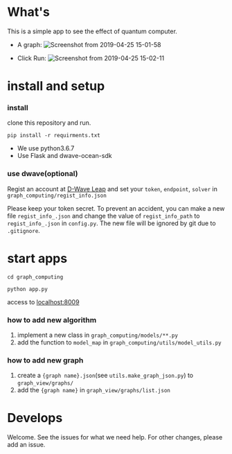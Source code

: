 # What's

This is a simple app to see the effect of quantum computer.

- A graph:
![Screenshot from 2019-04-25 15-01-58](https://user-images.githubusercontent.com/30369038/56713048-92965c80-676b-11e9-9202-4cc7ae3b1b9e.png)

- Click Run:
![Screenshot from 2019-04-25 15-02-11](https://user-images.githubusercontent.com/30369038/56713078-ab067700-676b-11e9-9c67-48f56bfdaf20.png)

# install and setup

### install

clone this repository and run.

`pip install -r requirments.txt`

- We use python3.6.7
- Use Flask and dwave-ocean-sdk

### use dwave(optional)
Regist an account at [D-Wave Leap](https://cloud.dwavesys.com/leap/) and set your `token`, `endpoint`, `solver` in `graph_computing/regist_info.json` 

Please keep your token secret. 
To prevent an accident, you can make a new file `regist_info_.json` and change the value of `regist_info_path` to `regist_info_.json` in `config.py`. 
The new file will be ignored by git due to `.gitignore`.

# start apps

```cd graph_computing```

```python app.py```

access to [localhost:8009](http://localhost:8009)

### how to add new algorithm
1. implement a new class in `graph_computing/models/**.py` 
1. add the function to `model_map` in `graph_computing/utils/model_utils.py`

### how to add new graph
1. create a `{graph name}.json`(see `utils.make_graph_json.py`) to `graph_view/graphs/`
2. add the `{graph name}` in `graph_view/graphs/list.json`

# Develops
Welcome. 
See the issues for what we need help.
For other changes, please add an issue.
